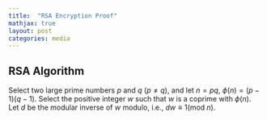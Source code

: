 ```yaml
---
title:  "RSA Encryption Proof"
mathjax: true
layout: post
categories: media
---
```

## RSA Algorithm

Select two large prime numbers $p$ and $q$ ($p\ne q$), and let $n=pq$, $\phi(n)=(p-1)(q-1)$. Select the positive integer $w$ such that $w$ is a coprime with $\phi(n)$.  Let $d$ be the modular inverse of $w$ modulo, i.e., $dw\equiv 1 (\mathrm{mod}\; n)$.
